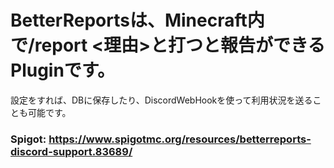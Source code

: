 # BetterReportsは、Minecraft内で/report <player> <理由>と打つと報告ができるPluginです。

設定をすれば、DBに保存したり、DiscordWebHookを使って利用状況を送ることも可能です。

### Spigot: https://www.spigotmc.org/resources/betterreports-discord-support.83689/